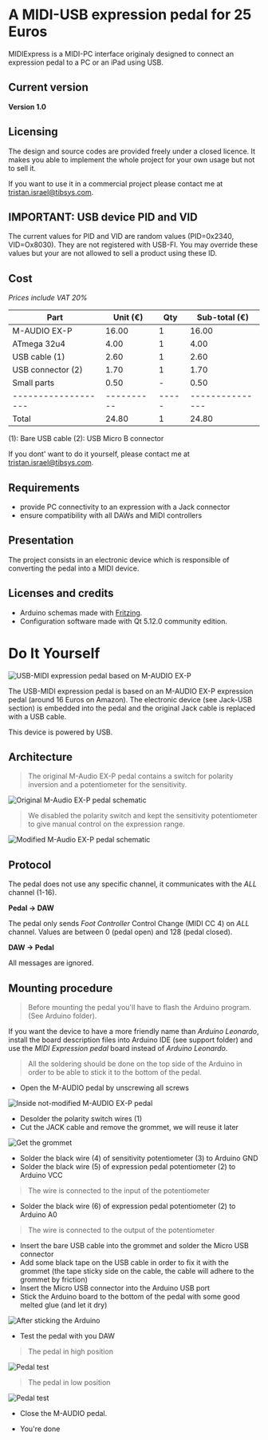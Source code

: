 # A MIDI-USB expression pedal for 25 Euros

MIDIExpress is a MIDI-PC interface originaly designed to connect an expression pedal to a PC or an iPad using USB.

## Current version

**Version 1.0**

## Licensing

The design and source codes are provided freely under a closed licence. It makes you able to implement the whole project for your own usage but not to sell it.

If you want to use it in a commercial project please contact me at tristan.israel@tibsys.com.

## IMPORTANT: USB device PID and VID

The current values for PID and VID are random values (PID=0x2340, VID=Ox8030). They are not registered with USB-FI. You may override these values but your are not allowed to sell a product using these ID.

## Cost

_Prices include VAT 20%_

| Part              | Unit (€) | Qty | Sub-total (€) |
|-------------------|----------|-----|---------------|
| M-AUDIO EX-P      | 16.00    | 1   | 16.00         |
| ATmega 32u4       | 4.00     | 1   | 4.00          |
| USB cable (1)     | 2.60     | 1   | 2.60          |
| USB connector (2) | 1.70     | 1   | 1.70          |
| Small parts       | 0.50     | -   | 0.50          |
|-------------------|----------|-----|---------------|
| Total             | 24.80    | 1   | 24.80         |

(1): Bare USB cable
(2): USB Micro B connector

If you dont' want to do it yourself, please contact me at tristan.israel@tibsys.com.

## Requirements

- provide PC connectivity to an expression with a Jack connector
- ensure compatibility with all DAWs and MIDI controllers

## Presentation

The project consists in an electronic device which is responsible of converting the pedal into a MIDI device. 

## Licenses and credits

- Arduino schemas made with [Fritzing](http://fritzing.org/).
- Configuration software made with Qt 5.12.0 community edition.

# Do It Yourself

![USB-MIDI expression pedal based on M-AUDIO EX-P](/documentation/images/maudio_exp.png)

The USB-MIDI expression pedal is based on an M-AUDIO EX-P expression pedal (around 16 Euros on Amazon). The electronic device (see Jack-USB section) is embedded into the pedal and the original Jack cable is replaced with a USB cable.

This device is powered by USB.

## Architecture

> The original M-Audio EX-P pedal contains a switch for polarity inversion and a potentiometer for the sensitivity.

![Original M-Audio EX-P pedal schematic](/documentation/images/maudio_exp_schematic.png)

> We disabled the polarity switch and kept the sensitivity potentiometer to give manual control on the expression range.

![Modified M-Audio EX-P pedal schematic](/documentation/images/USB-MIDI_schematics.png)

## Protocol

The pedal does not use any specific channel, it communicates with the *ALL* channel (1-16).

**Pedal -> DAW**

The pedal only sends *Foot Controller* Control Change (MIDI CC 4) on *ALL* channel. Values are between 0 (pedal open) and 128 (pedal closed).

**DAW -> Pedal**

All messages are ignored.

## Mounting procedure

> Before mounting the pedal you'll have to flash the Arduino program. (See Arduino folder). 

If you want the device to have a more friendly name than *Arduino Leonardo*, install the board description files into Arduino IDE (see support folder) and use the *MIDI Expression pedal* board instead of *Arduino Leonardo*.

> All the soldering should be done on the top side of the Arduino in order to be able to stick it to the bottom of the pedal.

- Open the M-AUDIO pedal by unscrewing all screws

![Inside not-modified M-AUDIO EX-P pedal](/documentation/images/maudio_inside.png)

- Desolder the polarity switch wires (1)
- Cut the JACK cable and remove the grommet, we will reuse it later

![Get the grommet](/documentation/images/maudio_cable_cut_and_reuse.png)

- Solder the black wire (4) of sensitivity potentiometer (3) to Arduino GND
- Solder the black wire (5) of expression pedal potentiometer (2) to Arduino VCC
> The wire is connected to the input of the potentiometer
- Solder the black wire (6) of expression pedal potentiometer (2) to Arduino A0 
> The wire is connected to the output of the potentiometer

- Insert the bare USB cable into the grommet and solder the Micro USB connector
- Add some black tape on the USB cable in order to fix it with the grommet (the tape sticky side on the cable, the cable will adhere to the grommet by friction)
- Insert the Micro USB connector into the Arduino USB port
- Stick the Arduino board to the bottom of the pedal with some good melted glue (and let it dry)

![After sticking the Arduino](/documentation/images/maudio_inside_after.png)

- Test the pedal with you DAW

> The pedal in high position

![Pedal test](/documentation/images/maudio_wah_high_position.png)

> The pedal in low position

![Pedal test](/documentation/images/maudio_wah_low_position.png)

- Close the M-AUDIO pedal.

- You're done

